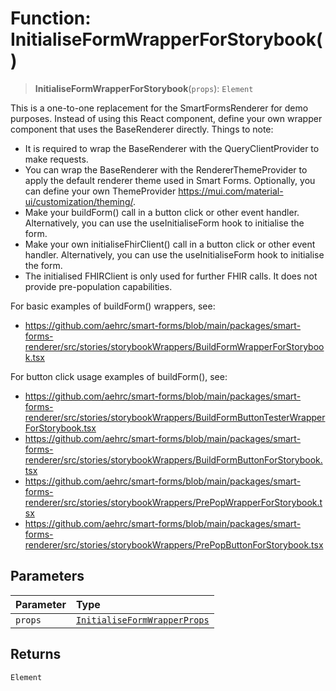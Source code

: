 # Function: InitialiseFormWrapperForStorybook()

> **InitialiseFormWrapperForStorybook**(`props`): `Element`

This is a one-to-one replacement for the SmartFormsRenderer for demo purposes.
Instead of using this React component, define your own wrapper component that uses the BaseRenderer directly.
Things to note:
- It is required to wrap the BaseRenderer with the QueryClientProvider to make requests.
- You can wrap the BaseRenderer with the RendererThemeProvider to apply the default renderer theme used in Smart Forms. Optionally, you can define your own ThemeProvider https://mui.com/material-ui/customization/theming/.
- Make your buildForm() call in a button click or other event handler. Alternatively, you can use the useInitialiseForm hook to initialise the form.
- Make your own initialiseFhirClient() call in a button click or other event handler. Alternatively, you can use the useInitialiseForm hook to initialise the form.
- The initialised FHIRClient is only used for further FHIR calls. It does not provide pre-population capabilities.

For basic examples of buildForm() wrappers, see:
- https://github.com/aehrc/smart-forms/blob/main/packages/smart-forms-renderer/src/stories/storybookWrappers/BuildFormWrapperForStorybook.tsx

For button click usage examples of buildForm(), see:
- https://github.com/aehrc/smart-forms/blob/main/packages/smart-forms-renderer/src/stories/storybookWrappers/BuildFormButtonTesterWrapperForStorybook.tsx
- https://github.com/aehrc/smart-forms/blob/main/packages/smart-forms-renderer/src/stories/storybookWrappers/BuildFormButtonForStorybook.tsx
- https://github.com/aehrc/smart-forms/blob/main/packages/smart-forms-renderer/src/stories/storybookWrappers/PrePopWrapperForStorybook.tsx
- https://github.com/aehrc/smart-forms/blob/main/packages/smart-forms-renderer/src/stories/storybookWrappers/PrePopButtonForStorybook.tsx

## Parameters

| Parameter | Type |
| :------ | :------ |
| `props` | [`InitialiseFormWrapperProps`](../interfaces/InitialiseFormWrapperProps.md) |

## Returns

`Element`
